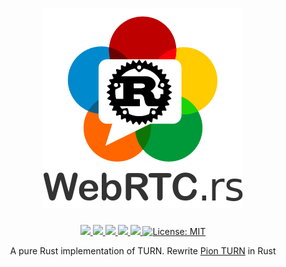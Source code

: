 <h1 align="center">
 <a href="https://webrtc.rs"><img src="./doc/webrtc.rs.png" alt="WebRTC.rs"></a>
 <br>
</h1>
<p align="center">
 <a href="https://github.com/webrtc-rs/turn/actions"> 
  <img src="https://github.com/webrtc-rs/turn/workflows/Cargo/badge.svg">
 </a> 
 <a href="https://codecov.io/gh/webrtc-rs/turn"> 
  <img src="https://codecov.io/gh/webrtc-rs/turn/branch/main/graph/badge.svg">
 </a>
 <a href="https://deps.rs/repo/github/webrtc-rs/turn"> 
  <img src="https://deps.rs/repo/github/webrtc-rs/turn/status.svg">
 </a>
 <a href="https://crates.io/crates/webrtc-turn"> 
  <img src="https://img.shields.io/crates/v/webrtc-turn.svg">
 </a> 
 <a href="https://docs.rs/webrtc-turn"> 
  <img src="https://docs.rs/webrtc-turn/badge.svg">
 </a>
 <a href="https://github.com/webrtc-rs/turn/blob/master/LICENSE">
  <img src="https://img.shields.io/badge/License-MIT-yellow.svg" alt="License: MIT">
 </a>
</p>
<p align="center">
 A pure Rust implementation of TURN. Rewrite <a href="https://github.com/pion/turn">Pion TURN</a> in Rust
</p>
